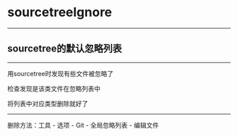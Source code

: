 # sourcetreeIgnore

---
## sourcetree的默认忽略列表
---
用sourcetree时发现有些文件被忽略了

检查发现是该类文件在忽略列表中

将列表中对应类型删除就好了

---

删除方法：工具 - 选项 - Git - 全局忽略列表 - 编辑文件
